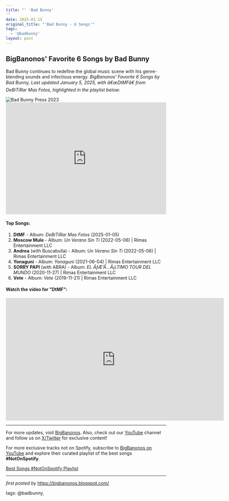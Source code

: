 ```yaml
---
title: "' 'Bad Bunny'
'"
date: 2025-01-15
original_title: "'Bad Bunny - 6 Songs'"
tags:
  - '@badbunny'
layout: post
---
```

<!-- Bad Bunny -->
<h2 >BigBanonos' Favorite 6 Songs by Bad Bunny</h2> <!-- Introductory Text -->
<p >Bad Bunny continues to redefine the global music scene with his genre-blending sounds and infectious energy. <em>BigBanonos' Favorite 6 Songs by Bad Bunny, Last updated January 5, 2025, with â€œDtMFâ€ from <em>DeBiTiRar Mas Fotos</em>, highlighted in the playlist below:</em></p> <!-- Featured Image -->
<div > <img src="https://www.billboard.com/wp-content/uploads/2023/10/bad-bunny-press-2023-billboard-1548.jpg" alt="Bad Bunny Press 2023">
</div> <!-- Spotify Playlist Embed -->
<div > <iframe src="https://open.spotify.com/embed/playlist/3MW0EPbDNPLmcRVaVULamI?utm_source=generator" width="100%" height="352" frameborder="0" allow="autoplay; clipboard-write; encrypted-media; fullscreen; picture-in-picture" loading="lazy"></iframe>
</div> <!-- Song List -->
<h4>Top Songs:</h4>
<ol> <li><strong>DtMF</strong> - Album: <em>DeBiTiRar Mas Fotos</em> (2025-01-05)</li> <li><strong>Moscow Mule</strong> - Album: <em>Un Verano Sin Ti</em> (2022-05-06) | Rimas Entertainment LLC</li> <li><strong>Andrea</strong> (with Buscabulla) - Album: <em>Un Verano Sin Ti</em> (2022-05-06) | Rimas Entertainment LLC</li> <li><strong>Yonaguni</strong> - Album: <em>Yonaguni</em> (2021-06-04) | Rimas Entertainment LLC</li> <li><strong>SORRY PAPI</strong> (with ABRA) - Album: <em>EL ÃƒÆ’Ã…Â¡LTIMO TOUR DEL MUNDO</em> (2020-11-27) | Rimas Entertainment LLC</li> <li><strong>Vete</strong> - Album: <em>Vete</em> (2019-11-21) | Rimas Entertainment LLC</li>
</ol> <!-- YouTube Video Embed -->
<h4>Watch the video for "DtMF":</h4>
<div > <iframe width="685" height="385" src="https://www.youtube.com/embed/ES60TsyqrAA" title="Bad Bunny - DtMF (Video Lyrics)" frameborder="0" allow="accelerometer; autoplay; clipboard-write; encrypted-media; gyroscope; picture-in-picture; web-share" referrerpolicy="strict-origin-when-cross-origin" allowfullscreen></iframe>
</div> <!-- Footer Links -->
<hr />
<p >For more updates, visit <a href="https://bigbanonos.blogspot.com/" rel="noopener" target="_blank">BigBanonos</a>. Also, check out our <a href="https://www.youtube.com/@BigBanonos" target="_blank">YouTube</a> channel and follow us on <a href="https://x.com/bigbanonos" target="_blank">X/Twitter</a> for exclusive content!</p>


<!--Subscribe and Playlist Links-->
<div>
    <p>For more exclusive tracks not on Spotify, subscribe to <a href="https://www.youtube.com/@BigBanonos" target="_blank">BigBanonos on YouTube</a> and explore their curated playlist of the best songs <strong>#NotOnSpotify</strong>.</p>
    <p><a href="https://www.youtube.com/playlist?list=PLtuNtuTatqI0kFahUCbtbfenC_ET5O_tr" target="_blank">Best Songs #NotOnSpotify Playlist<br /></a></p></div>

<hr />

<p><em>first posted by</em> <a href="https://bigbanonos.blogspot.com/" rel="noopener" target="_new">https://bigbanonos.blogspot.com/</a></p>

<p>tags: @badbunny,</p>
